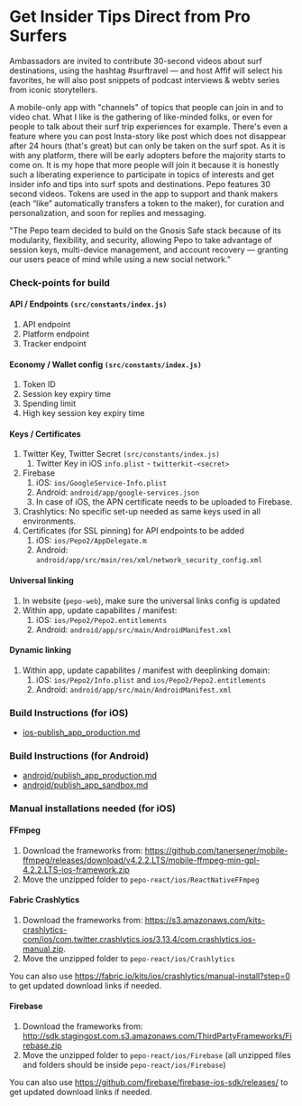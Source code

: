 # Get Insider Tips Direct from Pro Surfers

Ambassadors are invited to contribute 30-second videos about surf destinations, using the hashtag #surftravel — and host Affif will select his favorites, he will also post snippets of podcast interviews & webtv series from iconic storytellers. 

A mobile-only app with "channels" of topics that people can join in and to video chat. What I like is the gathering of like-minded folks, or even for people to talk about their surf trip experiences for example. There's even a feature where you can post Insta-story like post which does not disappear after 24 hours (that's great) but can only be taken on the surf spot. As it is with any platform, there will be early adopters before the majority starts to come on. It is my hope that more people will join it because it is honestly such a liberating experience to participate in topics of interests and get insider info and tips into surf spots and destinations. Pepo features 30 second videos. Tokens are used in the app to support and thank makers (each “like” automatically transfers a token to the maker), for curation and personalization, and soon for replies and  messaging.

"The Pepo team decided to build on the Gnosis Safe stack because of its modularity, flexibility, and security, allowing Pepo to take advantage of session keys, multi-device management, and account recovery — granting our users peace of mind while using a new social network."

### Check-points for build

#### API / Endpoints `(src/constants/index.js)`
1. API endpoint
2. Platform endpoint
3. Tracker endpoint

#### Economy / Wallet config `(src/constants/index.js)`
1. Token ID
2. Session key expiry time
3. Spending limit
4. High key session key expiry time

#### Keys / Certificates
1. Twitter Key, Twitter Secret `(src/constants/index.js)`
    1. Twitter Key in iOS `info.plist` - `twitterkit-<secret>`
2. Firebase
    1. iOS: `ios/GoogleService-Info.plist`
    2. Android: `android/app/google-services.json`
    3. In case of iOS, the APN certificate needs to be uploaded to Firebase.
3. Crashlytics: No specific set-up needed as same keys used in all environments.
4. Certificates (for SSL pinning) for API endpoints to be added
    1. iOS: `ios/Pepo2/AppDelegate.m`
    2. Android: `android/app/src/main/res/xml/network_security_config.xml`

#### Universal linking
1. In website (`pepo-web`), make sure the universal links config is updated
2. Within app, update capabilites / manifest:
    1. iOS: `ios/Pepo2/Pepo2.entitlements`
    2. Android: `android/app/src/main/AndroidManifest.xml`

#### Dynamic linking
1. Within app, update capabilites / manifest with deeplinking domain:
    1. iOS: `ios/Pepo2/Info.plist` and `ios/Pepo2/Pepo2.entitlements` 
    2. Android: `android/app/src/main/AndroidManifest.xml`

### Build Instructions (for iOS)

- [ios-publish_app_production.md](iOS_production.md)

### Build Instructions (for Android)

- [android/publish_app_production.md](android/publish_app_production.md)
- [android/publish_app_sandbox.md](android/publish_app_sandbox.md)

### Manual installations needed (for iOS)

#### FFmpeg 

1. Download the frameworks from: https://github.com/tanersener/mobile-ffmpeg/releases/download/v4.2.2.LTS/mobile-ffmpeg-min-gpl-4.2.2.LTS-ios-framework.zip
2. Move the unzipped folder to `pepo-react/ios/ReactNativeFFmpeg`

#### Fabric Crashlytics

1. Download the frameworks from: https://s3.amazonaws.com/kits-crashlytics-com/ios/com.twitter.crashlytics.ios/3.13.4/com.crashlytics.ios-manual.zip.
2. Move the unzipped folder to `pepo-react/ios/Crashlytics`
 
You can also use https://fabric.io/kits/ios/crashlytics/manual-install?step=0 to get updated download links if needed.

#### Firebase

1. Download the frameworks from: http://sdk.stagingost.com.s3.amazonaws.com/ThirdPartyFrameworks/Firebase.zip
2. Move the unzipped folder to `pepo-react/ios/Firebase` (all unzipped files and folders should be inside `pepo-react/ios/Firebase`)

You can also use https://github.com/firebase/firebase-ios-sdk/releases/ to get updated download links if needed.
